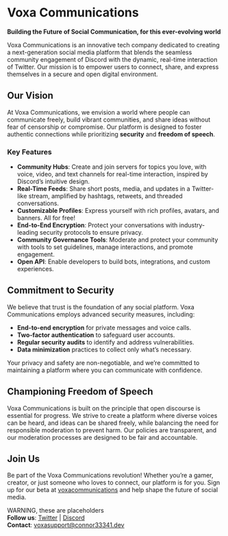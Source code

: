 
# Voxa Communications

**Building the Future of Social Communication, for this ever-evolving world**

Voxa Communications is an innovative tech company dedicated to creating a next-generation social media platform that blends the seamless community engagement of Discord with the dynamic, real-time interaction of Twitter. Our mission is to empower users to connect, share, and express themselves in a secure and open digital environment.

## Our Vision
At Voxa Communications, we envision a world where people can communicate freely, build vibrant communities, and share ideas without fear of censorship or compromise. Our platform is designed to foster authentic connections while prioritizing **security** and **freedom of speech**.

### Key Features
- **Community Hubs**: Create and join servers for topics you love, with voice, video, and text channels for real-time interaction, inspired by Discord’s intuitive design.
- **Real-Time Feeds**: Share short posts, media, and updates in a Twitter-like stream, amplified by hashtags, retweets, and threaded conversations.
- **Customizable Profiles**: Express yourself with rich profiles, avatars, and banners. All for free!
- **End-to-End Encryption**: Protect your conversations with industry-leading security protocols to ensure privacy.
- **Community Governance Tools**:  Moderate and protect your community with tools to set guidelines, manage interactions, and promote engagement.
- **Open API**: Enable developers to build bots, integrations, and custom experiences.

## Commitment to Security
We believe that trust is the foundation of any social platform. Voxa Communications employs advanced security measures, including:
- **End-to-end encryption** for private messages and voice calls.
- **Two-factor authentication** to safeguard user accounts.
- **Regular security audits** to identify and address vulnerabilities.
- **Data minimization** practices to collect only what’s necessary.

Your privacy and safety are non-negotiable, and we’re committed to maintaining a platform where you can communicate with confidence.

## Championing Freedom of Speech
Voxa Communications is built on the principle that open discourse is essential for progress. We strive to create a platform where diverse voices can be heard, and ideas can be shared freely, while balancing the need for responsible moderation to prevent harm. Our policies are transparent, and our moderation processes are designed to be fair and accountable.

## Join Us
Be part of the Voxa Communications revolution! Whether you’re a gamer, creator, or just someone who loves to connect, our platform is for you. Sign up for our beta at [voxacommunications](https://voxa-communications.github.io) and help shape the future of social media.

WARNING, these are placeholders \
**Follow us**: [Twitter](https://twitter.com/---) | [Discord](https://discord.gg/--)  
**Contact**: voxasupport@connor33341.dev
